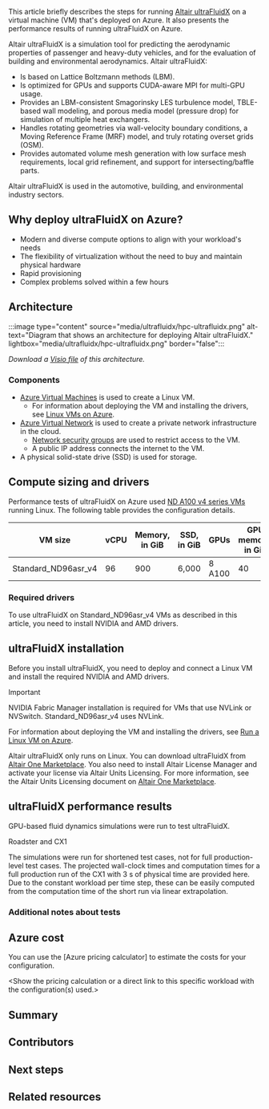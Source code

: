 This article briefly describes the steps for running [Altair ultraFluidX](https://www.altair.com/altair-cfd-capabilities) on a virtual machine (VM) that's deployed on Azure. It also presents the performance results of running ultraFluidX on Azure.

Altair ultraFluidX is a simulation tool for predicting the aerodynamic properties of passenger and heavy-duty vehicles, and for the evaluation of building and environmental aerodynamics. Altair ultraFluidX:

- Is based on Lattice Boltzmann methods (LBM).
- Is optimized for GPUs and supports CUDA-aware MPI for multi-GPU usage.
- Provides an LBM-consistent Smagorinsky LES turbulence model, TBLE-based wall modeling, and porous media model (pressure drop) for simulation of multiple heat exchangers.
- Handles rotating geometries via wall-velocity boundary conditions, a Moving Reference Frame (MRF) model, and truly rotating overset grids (OSM).
- Provides automated volume mesh generation with low surface mesh requirements, local grid refinement, and support for intersecting/baffle parts.
 
Altair ultraFluidX is used in the automotive, building, and environmental industry sectors.

## Why deploy ultraFluidX on Azure?

- Modern and diverse compute options to align with your workload's needs
- The flexibility of virtualization without the need to buy and maintain physical hardware
- Rapid provisioning
- Complex problems solved within a few hours

## Architecture

:::image type="content" source="media/ultrafluidx/hpc-ultrafluidx.png" alt-text="Diagram that shows an architecture for deploying Altair ultraFluidX." lightbox="media/ultrafluidx/hpc-ultrafluidx.png" border="false":::

*Download a [Visio file](https://arch-center.azureedge.net/hpc-ultrafluidx.vsdx) of this
architecture.*

### Components

- [Azure Virtual Machines](https://azure.microsoft.com/services/virtual-machines) is
    used to create a Linux VM. 
  - For information about deploying the VM and installing the drivers, see [Linux VMs on Azure](../../reference-architectures/n-tier/linux-vm.yml).
- [Azure Virtual Network](https://azure.microsoft.com/services/virtual-network) is
    used to create a private network infrastructure in the cloud. 
  - [Network security groups](/azure/virtual-network/network-security-groups-overview) are used to restrict access to the VM.  
  -  A public IP address connects the internet to the VM.
- A physical solid-state drive (SSD) is used for storage.

## Compute sizing and drivers

Performance tests of ultraFluidX on Azure used [ND A100 v4 series VMs](/azure/virtual-machines/nda100-v4-series) running Linux. The following table provides the configuration details.

|VM size|vCPU|Memory, in GiB|SSD, in GiB|GPUs|GPU memory, in GiB|Maximum data disks|
|-|-|-|-|-|-|-|
|Standard_ND96asr_v4|96|900|6,000|8 A100|40|32|

### Required drivers

To use ultraFluidX on Standard_ND96asr_v4 VMs as described in this article, you need to install NVIDIA and AMD drivers.

## ultraFluidX installation

Before you install ultraFluidX, you need to deploy and connect a Linux VM and install the required NVIDIA and AMD drivers.

> [!IMPORTANT]
> NVIDIA Fabric Manager installation is required for VMs that use NVLink or NVSwitch. Standard_ND96asr_v4 uses NVLink.

For information about deploying the VM and installing the drivers, see [Run a Linux VM on Azure](../../reference-architectures/n-tier/linux-vm.yml).

Altair ultraFluidX only runs on Linux. You can download ultraFluidX from [Altair One Marketplace](https://altairone.com/Marketplace?__hstc=142694250.005b507352b9e4107a39c334591c181a.1662053255169.1663267860104.1663279870680.17&__hssc=142694250.2.1663279870680&__hsfp=4046309035&queryText=ultrafluidx&app=ultraFluidX&tab=Info). You also need to install Altair License Manager and activate your license via Altair Units Licensing. For more information, see the Altair Units Licensing document on [Altair One Marketplace](https://altairone.com/Marketplace?__hstc=142694250.005b507352b9e4107a39c334591c181a.1662053255169.1663267860104.1663279870680.17&__hssc=142694250.2.1663279870680&__hsfp=4046309035&queryText=ultrafluidx&app=ultraFluidX&tab=Info).

## ultraFluidX performance results

GPU-based fluid dynamics simulations were run to test ultraFluidX. 

Roadster and CX1

The simulations were run for shortened test cases, not for full production-level test cases. The projected wall-clock times and computation times for a full production run of the CX1 with 3 s of physical time are provided here. Due to the constant workload per time step, these can be easily computed from the computation time of the short run via linear extrapolation.

<Results for X>
<Results for Y etc>

### Additional notes about tests

## Azure cost
<Description of the costs that might be associated with running this workload in Azure. Make sure to have a link to the Azure pricing calculator.>

You can use the [Azure pricing calculator] to estimate the costs for your configuration.

<Show the pricing calculation or a direct link to this specific workload with the configuration(s) used.>

## Summary

## Contributors

## Next steps

## Related resources